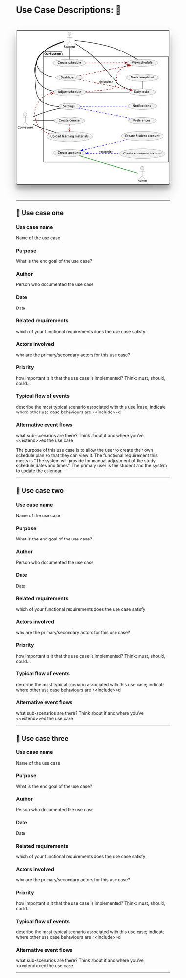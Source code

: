# Use Case Descriptions: :pencil:

<div style="margin: 50px 0; text-align: center; border: 1px solid black; border-radius: 4px; box-shadow: rgba(0, 0, 0, 0.2) 0px 20px 40px, rgba(0, 0, 0, 0.22) 0px 15px 12px;">
<img src="Use-Case-Image.png" alt="Group 36 Use Case Diagram">
</div>

<hr>

## :mag_right: Use case one

### Use case name
Name of the use case
### Purpose
What is the end goal of the use case?
### Author
Person who documented the use case
### Date
Date
### Related requirements
which of your functional requirements does the use case satisfy
### Actors involved
who are the primary/secondary actors for this use case?
### Priority
how important is it that the use case is implemented? Think: must, should, could...
### Typical flow of events
describe the most typical scenario associated with this use Îcase; indicate where other use case behaviours are \<\<include\>\>d
### Alternative event flows
what sub-scenarios are there? Think about if and where you’ve \<\<extend\>\>ed the use case


The purpose of this use case is to allow the user to create their own schedule plan so that they can view it. The functional requirement this meets is "The system will provide for manual adjustment of the study schedule dates and times". The primary user is the student and the system to update the calendar.
<hr>

## :mag_right: Use case two

### Use case name
Name of the use case
### Purpose
What is the end goal of the use case?
### Author
Person who documented the use case
### Date
Date
### Related requirements
which of your functional requirements does the use case satisfy
### Actors involved
who are the primary/secondary actors for this use case?
### Priority
how important is it that the use case is implemented? Think: must, should, could...
### Typical flow of events
describe the most typical scenario associated with this use case; indicate where other use case behaviours are \<\<include\>\>d
### Alternative event flows
what sub-scenarios are there? Think about if and where you’ve \<\<extend\>\>ed the use case
<hr>

## :mag_right: Use case three

### Use case name
Name of the use case
### Purpose
What is the end goal of the use case?
### Author
Person who documented the use case
### Date
Date
### Related requirements
which of your functional requirements does the use case satisfy
### Actors involved
who are the primary/secondary actors for this use case?
### Priority
how important is it that the use case is implemented? Think: must, should, could...
### Typical flow of events
describe the most typical scenario associated with this use case; indicate where other use case behaviours are \<\<include\>\>d
### Alternative event flows
what sub-scenarios are there? Think about if and where you’ve \<\<extend\>\>ed the use case
<hr>

